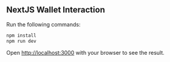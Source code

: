 ## NextJS Wallet Interaction

Run the following commands:

```bash
npm install
npm run dev
```

Open [http://localhost:3000](http://localhost:3000) with your browser to see the result.
